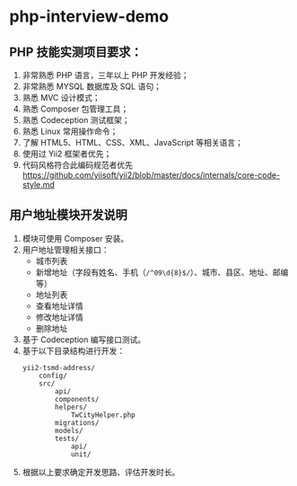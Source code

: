 # php-interview-demo

## PHP 技能实测项目要求：

1. 非常熟悉 PHP 语言，三年以上 PHP 开发经验；
1. 非常熟悉 MYSQL 数据库及 SQL 语句；
1. 熟悉 MVC 设计模式；
1. 熟悉 Composer 包管理工具；
1. 熟悉 Codeception 测试框架；
1. 熟悉 Linux 常用操作命令；
1. 了解 HTML5、HTML、CSS、XML、JavaScript 等相关语言；
1. 使用过 Yii2 框架者优先；
1. 代码风格符合此编码规范者优先 https://github.com/yiisoft/yii2/blob/master/docs/internals/core-code-style.md

## 用户地址模块开发说明

1. 模块可使用 Composer 安装。
1. 用户地址管理相关接口：
    - 城市列表
    - 新增地址（字段有姓名、手机（`/^09\d{8}$/`）、城市、县区、地址、邮编等）
    - 地址列表
    - 查看地址详情
    - 修改地址详情
    - 删除地址
1. 基于 Codeception 编写接口测试。
1. 基于以下目录结构进行开发：
    ```
    yii2-tsmd-address/
        config/
        src/
            api/
            components/
            helpers/
                TwCityHelper.php
            migrations/
            models/
            tests/
                api/
                unit/
    ```
1. 根据以上要求确定开发思路、评估开发时长。